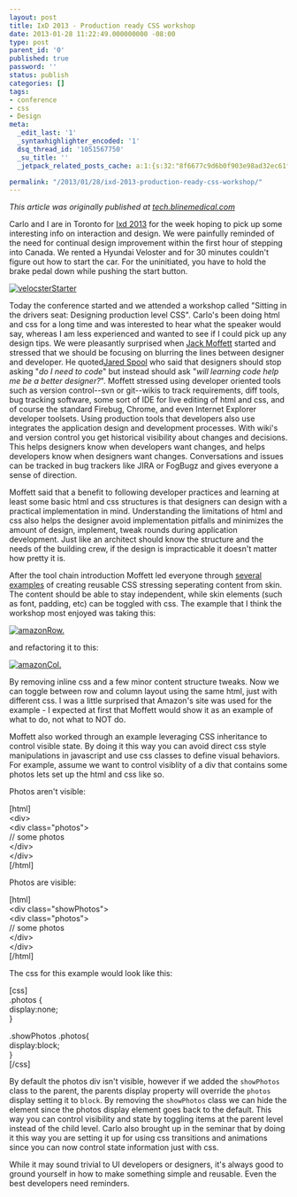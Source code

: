 ```yaml
---
layout: post
title: IxD 2013 - Production ready CSS workshop
date: 2013-01-28 11:22:49.000000000 -08:00
type: post
parent_id: '0'
published: true
password: ''
status: publish
categories: []
tags:
- conference
- css
- Design
meta:
  _edit_last: '1'
  _syntaxhighlighter_encoded: '1'
  dsq_thread_id: '1051567750'
  _su_title: ''
  _jetpack_related_posts_cache: a:1:{s:32:"8f6677c9d6b0f903e98ad32ec61f8deb";a:2:{s:7:"expires";i:1560912354;s:7:"payload";a:3:{i:0;a:1:{s:2:"id";i:3500;}i:1;a:1:{s:2:"id";i:4631;}i:2;a:1:{s:2:"id";i:4028;}}}}

permalink: "/2013/01/28/ixd-2013-production-ready-css-workshop/"
---
```

_This article was originally published at [tech.blinemedical.com](http://tech.blinemedical.com/ixd-2013-production-ready-css-workshop/)_

Carlo and I are in Toronto for [Ixd 2013](http://interaction13.ixda.org/) for the week hoping to pick up some interesting info on interaction and design. We were painfully reminded of the need for continual design improvement within the first hour of stepping into Canada. We rented a Hyundai Veloster and for 30 minutes couldn't figure out how to start the car. For the uninitiated, you have to hold the brake pedal down while pushing the start button.

[![velocsterStarter](http://tech.blinemedical.com/wp-content/uploads/2013/01/velocsterStarter-300x214.jpg)](http://tech.blinemedical.com/wp-content/uploads/2013/01/velocsterStarter.jpg)

Today the conference started and we attended a workshop called "Sitting in the drivers seat: Designing production level CSS". Carlo's been doing html and css for a long time and was interested to hear what the speaker would say, whereas I am less experienced and wanted to see if I could pick up any design tips. We were pleasantly surprised when [Jack Moffett](http://designaday.tumblr.com/) started and stressed that we should be focusing on blurring the lines between designer and developer. He quoted[Jared Spool](http://www.uie.com/about/consultants/) who said that designers should stop asking "_do I need to code_" but instead should ask "_will learning code help me be a better designer?_". Moffett stressed using developer oriented tools such as version control--svn or git--wikis to track requirements, diff tools, bug tracking software, some sort of IDE for live editing of html and css, and of course the standard Firebug, Chrome, and even Internet Explorer developer toolsets. Using production tools that developers also use integrates the application design and development processes. With wiki's and version control you get historical visibility about changes and decisions. This helps designers know when developers want changes, and helps developers know when designers want changes. Conversations and issues can be tracked in bug trackers like JIRA or FogBugz and gives everyone a sense of direction.

Moffett said that a benefit to following developer practices and learning at least some basic html and css structures is that designers can design with a practical implementation in mind. Understanding the limitations of html and css also helps the designer avoid implementation pitfalls and minimizes the amount of design, implement, tweak rounds during application development. Just like an architect should know the structure and the needs of the building crew, if the design is impracticable it doesn't matter how pretty it is.

After the tool chain introduction Moffett led everyone through [several examples](https://github.com/jackmoffett/DriverSeat) of creating reusable CSS stressing seperating content from skin. The content should be able to stay independent, while skin elements (such as font, padding, etc) can be toggled with css. The example that I think the workshop most enjoyed was taking this:

[![amazonRow.](http://tech.blinemedical.com/wp-content/uploads/2013/01/amazonRow.-300x97.png)](http://tech.blinemedical.com/wp-content/uploads/2013/01/amazonRow..png)

and refactoring it to this:

[![amazonCol.](http://tech.blinemedical.com/wp-content/uploads/2013/01/amazonCol.-167x300.png)](http://tech.blinemedical.com/wp-content/uploads/2013/01/amazonCol..png)

By removing inline css and a few minor content structure tweaks. Now we can toggle between row and column layout using the same html, just with different css. I was a little surprised that Amazon's site was used for the example - I expected at first that Moffett would show it as an example of what to do, not what to NOT do.

Moffett also worked through an example leveraging CSS inheritance to control visible state. By doing it this way you can avoid direct css style manipulations in javascript and use css classes to define visual behaviors. For example, assume we want to control visiblity of a div that contains some photos lets set up the html and css like so.

Photos aren't visible:

[html]  
\<div\>  
 \<div class="photos"\>  
 // some photos  
 \</div\>  
\</div\>  
[/html]

Photos are visible:

[html]  
\<div class="showPhotos"\>  
 \<div class="photos"\>  
 // some photos  
 \</div\>  
\</div\>  
[/html]

The css for this example would look like this:

[css]  
.photos {  
 display:none;  
}

.showPhotos .photos{  
 display:block;  
}  
[/css]

By default the photos div isn't visible, however if we added the `showPhotos` class to the parent, the parents display property will override the `photos` display setting it to `block`. By removing the `showPhotos` class we can hide the element since the photos display element goes back to the default. This way you can control visibility and state by toggling items at the parent level instead of the child level. Carlo also brought up in the seminar that by doing it this way you are setting it up for using css transitions and animations since you can now control state information just with css.

While it may sound trivial to UI developers or designers, it's always good to ground yourself in how to make something simple and reusable. Even the best developers need reminders.

